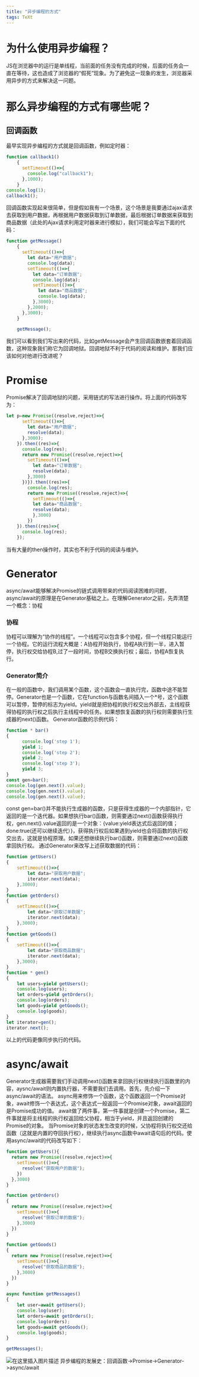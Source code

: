 ```yaml
---
title: "异步编程的方式"
tags: TeXt 
---
```


# 为什么使用异步编程？
JS在浏览器中的运行是单线程，当前面的任务没有完成的时候，后面的任务会一直在等待，这也造成了浏览器的“假死”现象。为了避免这一现象的发生，浏览器采用异步的方式来解决这一问题。
# 那么异步编程的方式有哪些呢？
## 回调函数
最早实现异步编程的方式就是回调函数，例如定时器：

```javascript
function callback1()
    {
      setTimeout(()=>{
        console.log("callback1");
      },1000);
    }
console.log(1);
callback1();
```
回调函数实现起来很简单，但是假如我有一个场景，这个场景是我要通过ajax请求去获取到用户数据，再根据用户数据获取到订单数据，最后根据订单数据来获取到商品数据（此处的Ajax请求利用定时器来进行模拟），我们可能会写出下面的代码：

```javascript
function getMessage()
    {
      setTimeout(()=>{
        let data="用户数据";
        console.log(data);
        setTimeout(()=>{
          let data="订单数据";
          console.log(data);
          setTimeout(()=>{
            let data="商品数据";
            console.log(data);
          },3000);
        },2000);
      },3000);
    }

    getMessage();
```
我们可以看到我们写出来的代码，比如getMessage会产生回调函数嵌套着回调函数，这种现象我们称它为回调地狱。回调地狱不利于代码的阅读和维护。那我们应该如何对他进行改进呢？
# Promise
Promise解决了回调地狱的问题，采用链式的写法进行操作。将上面的代码改写为：

```javascript
let p=new Promise((resolve,reject)=>{
      setTimeout(()=>{
        let data="用户数据";
        resolve(data);
      },3000);
    }).then((res)=>{
      console.log(res);
      return new Promise((resolve,reject)=>{
        setTimeout(()=>{
          let data="订单数据";
          resolve(data);
        },3000)
      })}).then((res)=>{
        console.log(res);
        return new Promise((resolve,reject)=>{
          setTimeout(()=>{
          let data="商品数据";
          resolve(data);
          },3000)
        })
    }).then((res)=>{
      console.log(res);
    });
```
当有大量的then操作时，其实也不利于代码的阅读与维护。
# Generator
async/await能够解决Promise的链式调用带来的代码阅读困难的问题，async/await的原理是在Generator基础之上。在理解Generator之前，先弄清楚一个概念：协程
### 协程
协程可以理解为“协作的线程”。一个线程可以包含多个协程，但一个线程只能运行一个协程。它的运行流程大概是：A协程开始执行，协程A执行到一半，进入暂停，执行权交给协程B,过了一段时间，协程B交换执行权；最后，协程A恢复执行。
### Generator简介
在一般的函数中，我们调用某个函数，这个函数会一直执行完，函数中途不能暂停。Generator也是一个函数，它在function与函数名间插入一个*号，这个函数可以暂停，暂停的标志为yield。yield就是把协程的执行权交出外部去，主线程获得协程的执行权之后执行主线程中的任务。如果想恢复函数的执行权则需要执行生成器的next()函数。
Generator函数的示例代码：

```javascript
function * bar()
{
      console.log('step 1');
      yield 1;
      console.log('step 2');
      yield 2;
      console.log('step 3');
      yield 3;
}
const gen=bar();
console.log(gen.next().value);
console.log(gen.next().value);
console.log(gen.next().value);
```
const gen=bar()并不能执行生成器的函数，只是获得生成器的一个内部指针，它返回的是一个迭代器。如果想执行bar()函数，则需要通过next()函数获得执行权，gen.next().value返回的是一个对象：{value:yield表达式后返回的值；done:true(还可以继续迭代）}，获得执行权后如果遇到yield也会将函数的执行权交出去，这就是协程原理。如果还想继续执行bar()函数，则需要通过next()函数拿回执行权。
通过Generator来改写上述获取数据的代码：

```javascript
function getUsers()
{
	setTimeout(()=>{
		let data="获取用户数据";
		iterator.next(data);
	},3000);
}
function getOrders()
{
	setTimeout(()=>{
		let data="获取订单数据";
		iterator.next(data);
	},3000);
}
function getGoods()
{
	setTimeout(()=>{
		let data="获取商品数据";
		iterator.next(data);
	},3000);
}
function * gen()
{
	let users=yield getUsers();
	console.log(users);
	let orders=yield getOrders();
	console.log(orders);
	let goods=yield getGoods();
	console.log(goods);
}
let iterator=gen();
iterator.next();	
```
以上的代码更像同步执行的代码。
# async/await
Generator生成器需要我们手动调用next()函数来拿回执行权继续执行函数里的内容，aysnc/await则内置执行器，不需要我们去调用。首先，先介绍一下async/await的语法。
async用来修饰一个函数，这个函数返回一个Promise对象，await修饰一个表达式，这个表达式一般返回一个Promise对象，await返回的是Promise成功的值。
await做了两件事，第一件事就是创建一个Promise，第二件事就是将主线程的执行权返回给父协程，相当于yield，并且返回创建的Promise的对象。
当Promise对象的状态发生改变的时候，父协程将执行权交还给函数（这就是内置的夺回执行权），继续执行async函数中await语句后的代码。使用async/await的代码改写如下：

```javascript
function getUsers(){
  return new Promise((resolve,reject)=>{
    setTimeout(()=>{
      resolve("获取用户的数据");
    })
  },3000)
}

function getOrders()
{
  return new Promise((resolve,reject)=>{
    setTimeout(()=>{
      resolve("获取订单的数据");
    },3000)
  })
}

function getGoods()
{
  return new Promise((resolve,reject)=>{
    setTimeout(()=>{
      resolve("获取商品的数据");
    },3000)
  })
}

async function getMessages()
{
    let user=await getUsers();
    console.log(user);
    let orders=await getOrders();
    console.log(orders);
    let goods=await getGoods();
    console.log(goods);
}

getMessages();
```
![在这里插入图片描述](https://img-blog.csdnimg.cn/b0636fe4b6a6467fafce7c2349bed1ef.png)
异步编程的发展史：回调函数->Promise->Generator->async/await